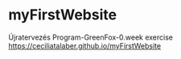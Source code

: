 # myFirstWebsite
Újratervezés Program-GreenFox-0.week exercise
https://ceciliatalaber.github.io/myFirstWebsite

